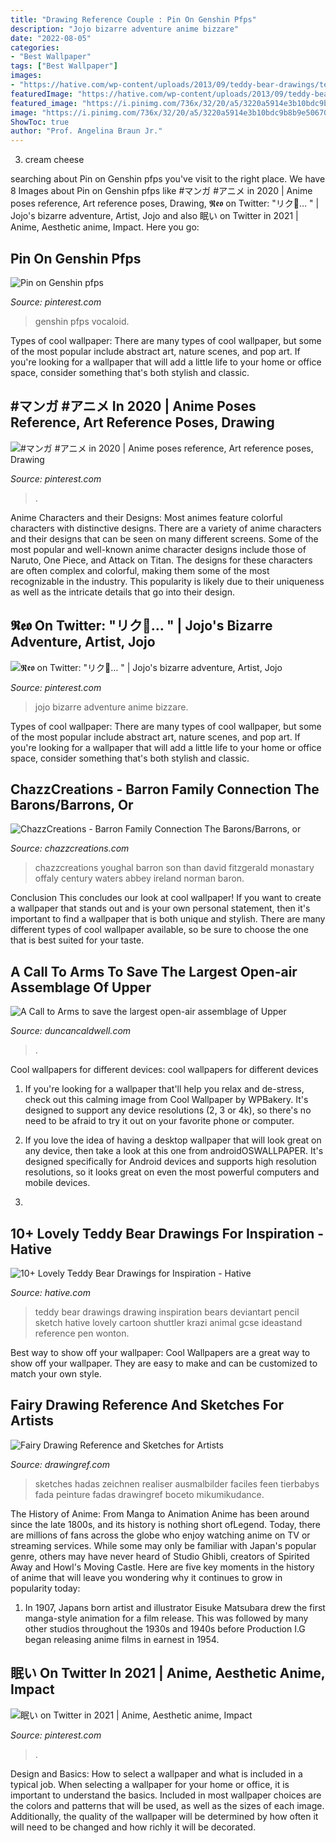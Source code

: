 ```yaml
---
title: "Drawing Reference Couple : Pin On Genshin Pfps"
description: "Jojo bizarre adventure anime bizzare"
date: "2022-08-05"
categories:
- "Best Wallpaper"
tags: ["Best Wallpaper"]
images:
- "https://hative.com/wp-content/uploads/2013/09/teddy-bear-drawings/teddy-bear-drawing-8.jpg"
featuredImage: "https://hative.com/wp-content/uploads/2013/09/teddy-bear-drawings/teddy-bear-drawing-8.jpg"
featured_image: "https://i.pinimg.com/736x/32/20/a5/3220a5914e3b10bdc9b8b9e506700f9d.jpg"
image: "https://i.pinimg.com/736x/32/20/a5/3220a5914e3b10bdc9b8b9e506700f9d.jpg"
ShowToc: true
author: "Prof. Angelina Braun Jr."
---
```



3. cream cheese 

	

		
searching about Pin on Genshin pfps you've visit to the right place. We have 8 Images about Pin on Genshin pfps like #マンガ #アニメ in 2020 | Anime poses reference, Art reference poses, Drawing, 𝕽𝖊𝖔 on Twitter: &quot;リク🦋… &quot; | Jojo&#039;s bizarre adventure, Artist, Jojo and also 眠い on Twitter in 2021 | Anime, Aesthetic anime, Impact. Here you go:
		
    
## Pin On Genshin Pfps

<img loading=lazy src="https://i.pinimg.com/736x/32/20/a5/3220a5914e3b10bdc9b8b9e506700f9d.jpg" onerror="this.onerror=null;this.src='https://tse3.mm.bing.net/th?id=OIP.LwMhdB5RrBdv95kyTFMMjQHaHa&amp;pid=15.1';" alt="Pin on Genshin pfps">

_Source: pinterest.com_

>genshin pfps vocaloid. 

	

Types of cool wallpaper:
There are many types of cool wallpaper, but some of the most popular include abstract art, nature scenes, and pop art. If you're looking for a wallpaper that will add a little life to your home or office space, consider something that's both stylish and classic.

    
## #マンガ #アニメ In 2020 | Anime Poses Reference, Art Reference Poses, Drawing

<img loading=lazy src="https://i.pinimg.com/736x/b0/67/c1/b067c14d1b954291c2d64fd080e4c69b.jpg" onerror="this.onerror=null;this.src='https://tse3.mm.bing.net/th?id=OIP.6XQeXgydckdkzOFv8KAAgQAAAA&amp;pid=15.1';" alt="#マンガ #アニメ in 2020 | Anime poses reference, Art reference poses, Drawing">

_Source: pinterest.com_

>. 

	

Anime Characters and their Designs: Most animes feature colorful characters with distinctive designs.
There are a variety of anime characters and their designs that can be seen on many different screens. Some of the most popular and well-known anime character designs include those of Naruto, One Piece, and Attack on Titan. The designs for these characters are often complex and colorful, making them some of the most recognizable in the industry. This popularity is likely due to their uniqueness as well as the intricate details that go into their design.

    
## 𝕽𝖊𝖔 On Twitter: &quot;リク🦋… &quot; | Jojo&#039;s Bizarre Adventure, Artist, Jojo

<img loading=lazy src="https://i.pinimg.com/736x/62/f5/f6/62f5f611bd5df3bcbbddccc06e1878da.jpg" onerror="this.onerror=null;this.src='https://tse3.mm.bing.net/th?id=OIP.VgyPqxFkGPtCHJDsB-to6AHaKI&amp;pid=15.1';" alt="𝕽𝖊𝖔 on Twitter: &quot;リク🦋… &quot; | Jojo&#039;s bizarre adventure, Artist, Jojo">

_Source: pinterest.com_

>jojo bizarre adventure anime bizzare. 

	

Types of cool wallpaper:
There are many types of cool wallpaper, but some of the most popular include abstract art, nature scenes, and pop art. If you're looking for a wallpaper that will add a little life to your home or office space, consider something that's both stylish and classic.

    
## ChazzCreations - Barron Family Connection The Barons/Barrons, Or

<img loading=lazy src="http://www.chazzcreations.com/yahoo_site_admin/assets/images/Youghal_Abbey_bartlett.89193952_std.jpg" onerror="this.onerror=null;this.src='https://tse3.mm.bing.net/th?id=OIP.awpk7uVKK6RvZC4FIsqNGwHaKZ&amp;pid=15.1';" alt="ChazzCreations - Barron Family Connection The Barons/Barrons, or">

_Source: chazzcreations.com_

>chazzcreations youghal barron son than david fitzgerald monastary offaly century waters abbey ireland norman baron. 

	

Conclusion
This concludes our look at cool wallpaper! If you want to create a wallpaper that stands out and is your own personal statement, then it's important to find a wallpaper that is both unique and stylish. There are many different types of cool wallpaper available, so be sure to choose the one that is best suited for your taste.

    
## A Call To Arms To Save The Largest Open-air Assemblage Of Upper

<img loading=lazy src="https://www.duncancaldwell.com/Site/Call_to_Arms_for_Foz_Coa_files/DSCF8927.jpg" onerror="this.onerror=null;this.src='https://tse3.mm.bing.net/th?id=OIP.agkzkuHWnMTH7YEFAKqIGwHaFj&amp;pid=15.1';" alt="A Call to Arms to save the largest open-air assemblage of Upper">

_Source: duncancaldwell.com_

>. 

	

Cool wallpapers for different devices:
cool wallpapers for different devices 

1. If you're looking for a wallpaper that'll help you relax and de-stress, check out this calming image from Cool Wallpaper by WPBakery. It's designed to support any device resolutions (2, 3 or 4k), so there's no need to be afraid to try it out on your favorite phone or computer.

2. If you love the idea of having a desktop wallpaper that will look great on any device, then take a look at this one from androidOSWALLPAPER. It's designed specifically for Android devices and supports high resolution resolutions, so it looks great on even the most powerful computers and mobile devices.

3.

    
## 10+ Lovely Teddy Bear Drawings For Inspiration - Hative

<img loading=lazy src="https://hative.com/wp-content/uploads/2013/09/teddy-bear-drawings/teddy-bear-drawing-8.jpg" onerror="this.onerror=null;this.src='https://tse4.mm.bing.net/th?id=OIP.KmsqsGaEVdQo9gADEgpJywHaKM&amp;pid=15.1';" alt="10+ Lovely Teddy Bear Drawings for Inspiration - Hative">

_Source: hative.com_

>teddy bear drawings drawing inspiration bears deviantart pencil sketch hative lovely cartoon shuttler krazi animal gcse ideastand reference pen wonton. 

	

Best way to show off your wallpaper:
Cool Wallpapers are a great way to show off your wallpaper. They are easy to make and can be customized to match your own style.

    
## Fairy Drawing Reference And Sketches For Artists

<img loading=lazy src="https://drawingref.com/wp-content/uploads/2020/10/fairy5-759x1024.jpg" onerror="this.onerror=null;this.src='https://tse4.mm.bing.net/th?id=OIP.7VugEsLjCZPfjpmascPCdwHaJ_&amp;pid=15.1';" alt="Fairy Drawing Reference and Sketches for Artists">

_Source: drawingref.com_

>sketches hadas zeichnen realiser ausmalbilder faciles feen tierbabys fada peinture fadas drawingref boceto mikumikudance. 

	

The History of Anime: From Manga to Animation
Anime has been around since the late 1800s, and its history is nothing short ofLegend. Today, there are millions of fans across the globe who enjoy watching anime on TV or streaming services. While some may only be familiar with Japan's popular genre, others may have never heard of Studio Ghibli, creators of Spirited Away and Howl's Moving Castle. Here are five key moments in the history of anime that will leave you wondering why it continues to grow in popularity today:
1) In 1907, Japans born artist and illustrator Eisuke Matsubara drew the first manga-style animation for a film release. This was followed by many other studios throughout the 1930s and 1940s before Production I.G began releasing anime films in earnest in 1954.

    
## 眠い On Twitter In 2021 | Anime, Aesthetic Anime, Impact

<img loading=lazy src="https://i.pinimg.com/736x/e3/45/8c/e3458c8a1319dc4116d82d60b5fdb9d0.jpg" onerror="this.onerror=null;this.src='https://tse3.mm.bing.net/th?id=OIP.rIEO0pdAnWHOt3kcalv_6QHaFl&amp;pid=15.1';" alt="眠い on Twitter in 2021 | Anime, Aesthetic anime, Impact">

_Source: pinterest.com_

>. 

	

Design and Basics: How to select a wallpaper and what is included in a typical job.
When selecting a wallpaper for your home or office, it is important to understand the basics. Included in most wallpaper choices are the colors and patterns that will be used, as well as the sizes of each image. Additionally, the quality of the wallpaper will be determined by how often it will need to be changed and how richly it will be decorated.

